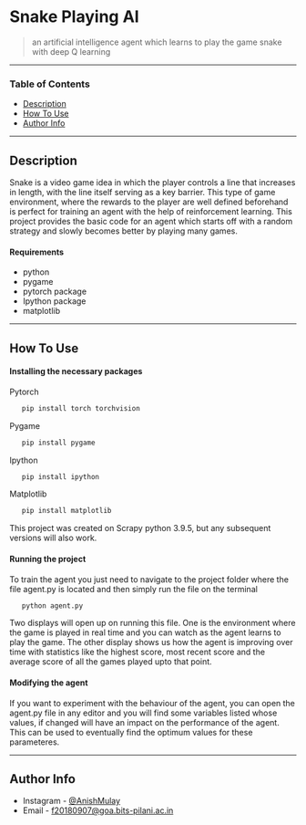 # Snake Playing AI

> an artificial intelligence agent which learns to play the game snake with deep Q learning

---

### Table of Contents
- [Description](#description)
- [How To Use](#how-to-use)
- [Author Info](#author-info)

---

## Description

Snake is a video game idea in which the player controls a line that increases in length, with the line itself serving as a key barrier. This type of game environment, where the rewards to the player are well defined beforehand is perfect for training an agent with the help of reinforcement learning. This project provides the basic code for an agent which starts off with a random strategy and slowly becomes better by playing many games.

#### Requirements

- python
- pygame
- pytorch package
- Ipython package
- matplotlib

---

## How To Use




#### Installing the necessary packages
Pytorch
```bash
   pip install torch torchvision
```
Pygame
```bash
   pip install pygame
```
Ipython
```bash
   pip install ipython
```
Matplotlib
```bash
   pip install matplotlib
```
This project was created on Scrapy python 3.9.5, but any subsequent versions will also work.

#### Running the project
To train the agent you just need to navigate to the project folder where the file agent.py is located and then simply run the file on the terminal
```bash
   python agent.py
```
Two displays will open up on running this file. One is the environment where the game is played in real time and you can watch as the agent learns to play the game. The other display shows us how the agent is improving over time with statistics like the highest score, most recent score and the average score of all the games played upto that point. 

#### Modifying the agent
If you want to experiment with the behaviour of the agent, you can open the agent.py file in any editor and you will find some variables listed whose values, if changed will have an impact on the performance of the agent. This can be used to eventually find the optimum values for these parameteres.

---



## Author Info

- Instagram - [@AnishMulay](https://www.instagram.com/_Anish_Mulay_/)
- Email - f20180907@goa.bits-pilani.ac.in

